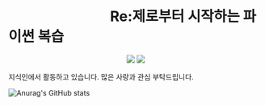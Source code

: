 # 　 　 　 　 　 　Re:제로부터 시작하는 파이썬 복습

<p align="center">
  <a href="https://discord.gg" target="_blank"><img src="https://img.shields.io/badge/매코＃0663-5865F2?style=plastic&logo=Discord&logoColor=5865F2"/></a>
  <a href="https://discord.gg" target="_blank"><img src="https://img.shields.io/badge/seokjw0727-181717?style=plastic&logo=Github&logoColor=181717"/></a>
</p>

지식인에서 활동하고 있습니다.
많은 사랑과 관심 부탁드립니다.


![Anurag's GitHub stats](https://github-readme-stats.vercel.app/api?username=seokjw0727&show_icons=true&theme=radical)


